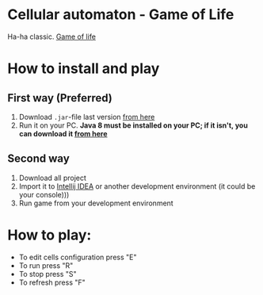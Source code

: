 # Cellular automaton - Game of Life
Ha-ha classic. [Game of life](http://bit.ly/2DHNVKo)
# How to install and play
## First way (Preferred)
1. Download ```.jar```-file last version [from here](https://github.com/artemNasonov/Cellular_automaton-Game_of_Life/blob/master/out/artifacts/Cellular_automaton_jar/Cellular_automaton.jar)
2. Run it on your PC. **Java 8 must be installed on your PC; if it isn't, you can download it [from here](https://www.oracle.com/technetwork/java/javase/downloads/jdk8-downloads-2133151.html)**
## Second way
1. Download all project
2. Import it to [Intellij IDEA](https://www.jetbrains.com/idea/) or another development environment (it could be your console)))
3. Run game from your development environment
# How to play:
+ To edit cells configuration press "E"
+ To run press "R"
+ To stop press "S"
+ To refresh press "F"
